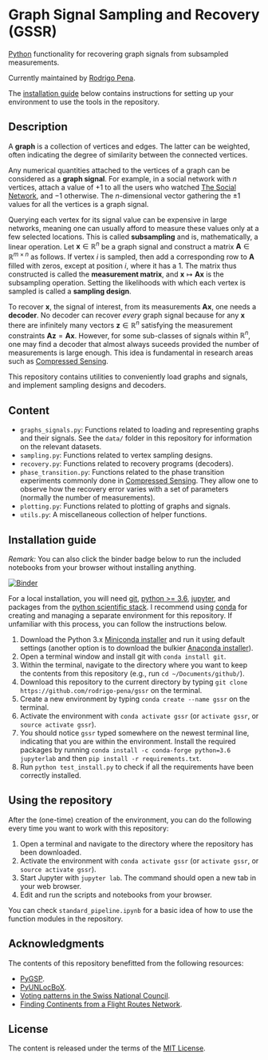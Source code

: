 # Graph Signal Sampling and Recovery (GSSR)

[Python][python] functionality for recovering graph signals from subsampled measurements. 

Currently maintained by [Rodrigo Pena](https://rodrigo-pena.github.io).

The [installation guide](#installation) below contains instructions for setting up your environment to use the tools in the repository.



## Description

A **graph** is a collection of vertices and edges. The latter can be weighted, often indicating the degree of similarity between the connected vertices. 

Any numerical quantities attached to the vertices of a graph can be considered as a **graph signal**. For example, in a social network with $n$ vertices, attach a value of $+1$ to all the users who watched [The Social Network][social-network], and $-1$ otherwise. The $n$-dimensional vector gathering the $\pm 1$ values for all the vertices is a graph signal.

Querying each vertex for its signal value can be expensive in large networks, meaning one can usually afford to measure these values only at a few selected locations. This is called **subsampling** and is, mathematically, a linear operation. Let $\mathbf{x} \in \mathbb{R}^{n}$ be a graph signal and construct a matrix $\mathbf{A} \in \mathbb{R}^{m \times n}$ as follows. If vertex $i$ is sampled, then add a corresponding row to $\mathbf{A}$ filled with zeros, except at position $i$, where it has a $1$. The matrix thus constructed is called the **measurement matrix**, and $\mathbf{x} \mapsto \mathbf{Ax}$ is the subsampling operation. Setting the likelihoods with which each vertex is sampled is called a **sampling design**.

To recover $\mathbf{x}$, the signal of interest, from its measurements $\mathbf{Ax}$, one needs a **decoder**. No decoder can recover *every* graph signal because for any $\mathbf{x}$ there are infinitely many vectors $\mathbf{z} \in \mathbb{R}^{n}$ satisfying the measurement constraints $\mathbf{Az} = \mathbf{Ax}$. However, for some sub-classes of signals within $\mathbb{R}^{n}$, one may find a decoder that almost always suceeds provided the number of measurements is large enough. This idea is fundamental in research areas such as [Compressed Sensing][cs].

This repository contains utilities to conveniently load graphs and signals, and implement sampling designs and decoders.



## Content

- `graphs_signals.py`: Functions related to loading and representing graphs and their signals. See the `data/` folder in this repository for information on the relevant datasets.
- `sampling.py`: Functions related to vertex sampling designs.
- `recovery.py`: Functions related to recovery programs (decoders). 
- `phase_transition.py`: Functions related to the phase transition experiments commonly done in [Compressed Sensing][cs]. They allow one to observe how the recovery error varies with a set of parameters (normally the number of measurements).
- `plotting.py`: Functions related to plotting of graphs and signals. 
- `utils.py`: A miscellaneous collection of helper functions.



## Installation guide

*Remark:*  You can also click the binder badge below to run the included notebooks from your browser without installing anything.

[![Binder](https://mybinder.org/badge.svg)][binder]


For a local installation, you will need [git], [python >= 3.6][python], [jupyter], and packages from the [python scientific stack][scipy]. I recommend using [conda] for creating and managing a separate environment for this repository. If unfamiliar with this process, you can follow the instructions below.

1. Download the Python 3.x [Miniconda installer][miniconda] and run it using default settings (another option is to download the bulkier [Anaconda installer][anaconda]).
1. Open a terminal window and install git with `conda install git`.
1. Within the terminal, navigate to the directory where you want to keep the contents from this repository (e.g., run `cd ~/Documents/github/`).
1. Download this repository to the current directory by typing `git clone https://github.com/rodrigo-pena/gssr` on the terminal.
1. Create a new environment by typing `conda create --name gssr` on the terminal.
1. Activate the environment with `conda activate gssr` (or `activate gssr`, or `source activate gssr`).
1. You should notice `gssr` typed somewhere on the newest terminal line, indicating that you are within the environment. Install the required packages by running `conda install -c conda-forge python=3.6 jupyterlab` and then `pip install -r requirements.txt`.
1. Run `python test_install.py` to check if all the requirements have been correctly installed.



## Using the repository

After the (one-time) creation of the environment, you can do the following every time you want to work with this repository:

1. Open a terminal and navigate to the directory where the repository has been downloaded.
1. Activate the environment with `conda activate gssr` (or `activate gssr`, or `source activate gssr`).
1. Start Jupyter with `jupyter lab`. The command should open a new tab in your web browser.
1. Edit and run the scripts and notebooks from your browser.

You can check `standard_pipeline.ipynb` for a basic idea of how to use the function modules in the repository.



## Acknowledgments

The contents of this repository benefitted from the following resources:

* [PyGSP][pygsp].
* [PyUNLocBoX][pyunlocbox].
* [Voting patterns in the Swiss National Council][swiss_council].
* [Finding Continents from a Flight Routes Network][flight_routes].



## License

The content is released under the terms of the [MIT License](LICENSE.txt).



[anaconda]: https://www.anaconda.com/distribution/
[conda]: https://conda.io
[cs]: https://en.wikipedia.org/wiki/Compressed_sensing
[binder]: https://mybinder.org/v2/gh/rodrigo-pena/gssr/master?urlpath=lab
[flight_routes]: https://github.com/franckdess/NTDS_Project
[git]: https://git-scm.com
[jupyter]: https://jupyter.org/
[miniconda]: https://conda.io/miniconda.html
[pygsp]: https://github.com/epfl-lts2/pygsp
[python]: https://www.python.org
[pyunlocbox]: https://github.com/epfl-lts2/pyunlocbox
[scipy]: https://www.scipy.org
[social-network]: https://www.imdb.com/title/tt1285016/
[swiss_council]: https://github.com/nikolaiorgland/conseil_national 
